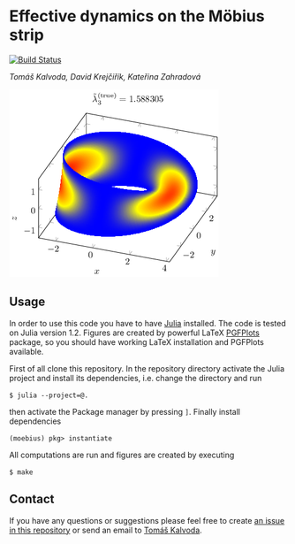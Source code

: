 
# Effective dynamics on the Möbius strip

[![Build Status](https://travis-ci.com/kalvotom/moebius.svg?branch=master)](https://travis-ci.com/kalvotom/moebius)

*Tomáš Kalvoda, David Krejčiřík, Kateřina Zahradová*

![Mobius strip](images/moebius.png)

## Usage

In order to use this code you have to have [Julia](https://www.julialang.org) installed.
The code is tested on Julia version 1.2. 
Figures are created by powerful LaTeX [PGFPlots](https://ctan.org/pkg/pgfplots) package, so you should have working LaTeX installation and PGFPlots available.

First of all clone this repository.
In the repository directory activate the Julia project and install its dependencies, i.e. change the directory and run

```
$ julia --project=@.
```

then activate the Package manager by pressing `]`.
Finally install dependencies

```
(moebius) pkg> instantiate
```

All computations are run and figures are created by executing

```
$ make
```

## Contact

If you have any questions or suggestions please feel free to create [an issue in this repository](https://github.com/kalvotom/moebius/issues/new) or send an email to [Tomáš Kalvoda](mailto:tom.kalvoda@gmail.com).
